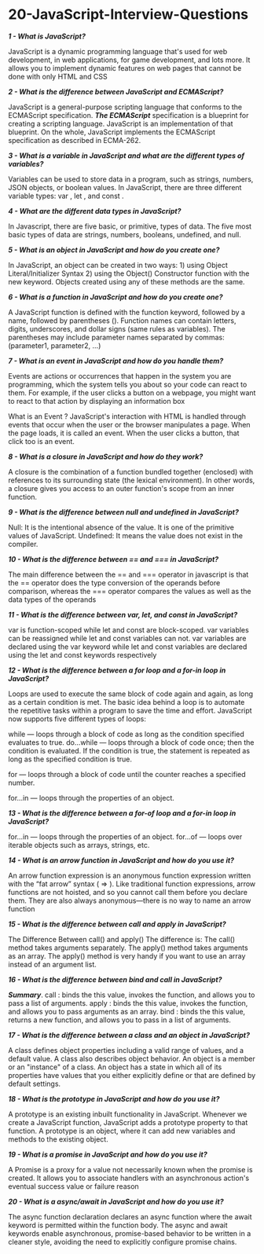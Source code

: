 # 20-JavaScript-Interview-Questions

***1 - What is JavaScript?***


JavaScript is a dynamic programming language that's used for web development, in web applications, for game development, and lots more. It allows you to implement dynamic features on web pages that cannot be done with only HTML and CSS


***2 - What is the difference between JavaScript and ECMAScript?***

JavaScript is a general-purpose scripting language that conforms to the ECMAScript specification. ***The ECMAScript*** specification is a blueprint for creating a scripting language. JavaScript is an implementation of that blueprint. On the whole, JavaScript implements the ECMAScript specification as described in ECMA-262.

***3 - What is a variable in JavaScript and what are the different types of variables?***

Variables can be used to store data in a program, such as strings, numbers, JSON objects, or boolean values. In JavaScript, there are three different variable types: var , let , and const .

***4 - What are the different data types in JavaScript?***

In Javascript, there are five basic, or primitive, types of data. The five most basic types of data are strings, numbers, booleans, undefined, and null.


***5 - What is an object in JavaScript and how do you create one?***

In JavaScript, an object can be created in two ways: 1) using Object Literal/Initializer Syntax
2) using the Object() Constructor function with the new keyword.
Objects created using any of these methods are the same.


***6 - What is a function in JavaScript and how do you create one?***

A JavaScript function is defined with the function keyword, followed by a name, followed by parentheses (). Function names can contain letters, digits, underscores, and dollar signs (same rules as variables). The parentheses may include parameter names separated by commas: (parameter1, parameter2, ...)

***7 - What is an event in JavaScript and how do you handle them?***

Events are actions or occurrences that happen in the system you are programming, which the system tells you about so your code can react to them. For example, if the user clicks a button on a webpage, you might want to react to that action by displaying an information box

What is an Event ? JavaScript's interaction with HTML is handled through events that occur when the user or the browser manipulates a page. When the page loads, it is called an event. When the user clicks a button, that click too is an event.


***8 - What is a closure in JavaScript and how do they work?***

A closure is the combination of a function bundled together (enclosed) with references to its surrounding state (the lexical environment). In other words, a closure gives you access to an outer function's scope from an inner function.

***9 - What is the difference between null and undefined in JavaScript?***

Null: It is the intentional absence of the value. It is one of the primitive values of JavaScript.
Undefined: It means the value does not exist in the compiler.

***10 - What is the difference between == and === in JavaScript?***

The main difference between the == and === operator in javascript is that the == operator does the type conversion of the operands before comparison, whereas the === operator compares the values as well as the data types of the operands


***11 - What is the difference between var, let, and const in JavaScript?***

var is function-scoped while let and const are block-scoped. var variables can be reassigned while let and const variables can not. var variables are declared using the var keyword while let and const variables are declared using the let and const keywords respectively


***12 - What is the difference between a for loop and a for-in loop in JavaScript?***

Loops are used to execute the same block of code again and again, as long as a certain condition is met. The basic idea behind a loop is to automate the repetitive tasks within a program to save the time and effort. JavaScript now supports five different types of loops:

while — loops through a block of code as long as the condition specified evaluates to true.
do…while — loops through a block of code once; then the condition is evaluated. If the condition is true, the statement is repeated as long as the specified condition is true.

for — loops through a block of code until the counter reaches a specified number.

for…in — loops through the properties of an object.





***13 - What is the difference between a for-of loop and a for-in loop in JavaScript?***


for…in — loops through the properties of an object.
for…of — loops over iterable objects such as arrays, strings, etc.



***14 - What is an arrow function in JavaScript and how do you use it?***

An arrow function expression is an anonymous function expression written with the “fat arrow” syntax ( => ). Like traditional function expressions, arrow functions are not hoisted, and so you cannot call them before you declare them. They are also always anonymous—there is no way to name an arrow function



***15 - What is the difference between call and apply in JavaScript?***

The Difference Between call() and apply()
The difference is: The call() method takes arguments separately. The apply() method takes arguments as an array. The apply() method is very handy if you want to use an array instead of an argument list.


***16 - What is the difference between bind and call in JavaScript?***

***Summary***. call : binds the this value, invokes the function, and allows you to pass a list of arguments. apply : binds the this value, invokes the function, and allows you to pass arguments as an array. bind : binds the this value, returns a new function, and allows you to pass in a list of arguments.


***17 - What is the difference between a class and an object in JavaScript?***

A class defines object properties including a valid range of values, and a default value. A class also describes object behavior. An object is a member or an "instance" of a class. An object has a state in which all of its properties have values that you either explicitly define or that are defined by default settings.



***18 - What is the prototype in JavaScript and how do you use it?***

A prototype is an existing inbuilt functionality in JavaScript. Whenever we create a JavaScript function, JavaScript adds a prototype property to that function. A prototype is an object, where it can add new variables and methods to the existing object.


***19 - What is a promise in JavaScript and how do you use it?***

A Promise is a proxy for a value not necessarily known when the promise is created. It allows you to associate handlers with an asynchronous action's eventual success value or failure reason


***20 - What is a async/await in JavaScript and how do you use it?***

The async function declaration declares an async function where the await keyword is permitted within the function body. The async and await keywords enable asynchronous, promise-based behavior to be written in a cleaner style, avoiding the need to explicitly configure promise chains.
